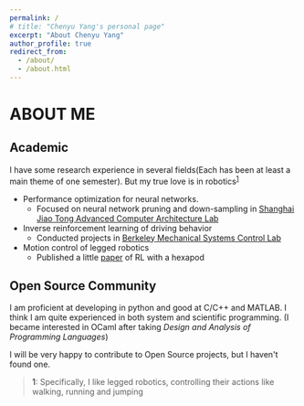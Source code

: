 ```yaml
---
permalink: /
# title: "Chenyu Yang's personal page"
excerpt: "About Chenyu Yang"
author_profile: true
redirect_from: 
  - /about/
  - /about.html
---
```


# ABOUT ME

## Academic

I have some research experience in several fields(Each has been at least a main theme of one semester). But my true love is in robotics<sup>[1](#myfootnote1)</sup>

- Performance optimization for neural networks.
  - Focused on neural network pruning and down-sampling in [Shanghai Jiao Tong Advanced Computer Architecture Lab](http://acalab.sjtu.edu.cn/CN/Teacher.aspx?infolb=3&flag=3)
- Inverse reinforcement learning of driving behavior
  - Conducted projects in [Berkeley Mechanical Systems Control Lab](https://msc.berkeley.edu/research/autonomous-vehicle.html)
- Motion control of legged robotics
  - Published a little [paper](https://yangcyself.github.io/publication/HexpodPaper) of RL with a hexapod


## Open Source Community

I am proficient at developing in python and good at C/C++ and MATLAB. I think I am quite experienced in both system and scientific programming. (I became interested in OCaml after taking *Design and Analysis of Programming Languages*)

I will be very happy to contribute to Open Source projects, but I haven't found one.

><a name="roboticsFN">1</a>: Specifically, I like legged robotics, controlling their actions like walking, running and jumping


